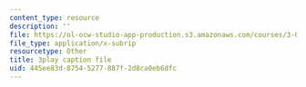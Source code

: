 ```yaml
---
content_type: resource
description: ''
file: https://ol-ocw-studio-app-production.s3.amazonaws.com/courses/3-091sc-introduction-to-solid-state-chemistry-fall-2010/445ee83d87545277887f2d8ca0eb6dfc_cMaryERGZmY.vtt
file_type: application/x-subrip
resourcetype: Other
title: 3play caption file
uid: 445ee83d-8754-5277-887f-2d8ca0eb6dfc
---
```

